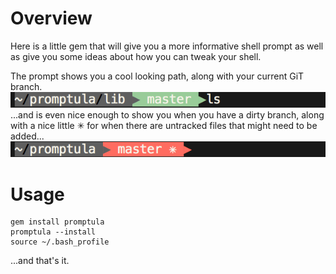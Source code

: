 # Overview
Here is a little gem that will give you a more informative shell prompt
as well as give you some ideas about how you can tweak your shell.

The prompt shows you a cool looking path, along with your current GiT
branch.
![Clean Branch](/screenshot.png)
...and is even nice enough to show you when you have a dirty branch,
along with a nice little ✳ for when there are untracked files that might
need to be added...
![Dirty Branch](/screenshot_dirty.png)


# Usage
~~~
gem install promptula
promptula --install
source ~/.bash_profile
~~~

...and that's it.
